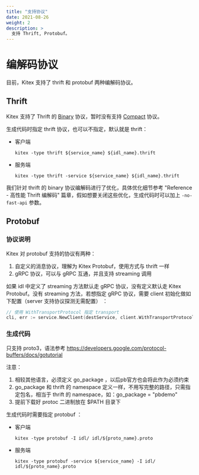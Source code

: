 ```yaml
---
title: "支持协议"
date: 2021-08-26
weight: 2
description: >
  支持 Thrift, Protobuf。
---
```

# 编解码协议

目前，Kitex 支持了 thrift 和 protobuf 两种编解码协议。

## Thrift

Kitex 支持了 Thrift 的 [Binary](https://github.com/apache/thrift/blob/master/doc/specs/thrift-binary-protocol.md) 协议，暂时没有支持 [Compact](https://github.com/apache/thrift/blob/master/doc/specs/thrift-compact-protocol.md) 协议。

生成代码时指定 thrift 协议，也可以不指定，默认就是 thrift：

- 客户端

  ```shell
  kitex -type thrift ${service_name} ${idl_name}.thrift
  ```

- 服务端

  ```shell
  kitex -type thrift -service ${service_name} ${idl_name}.thrift
  ```

我们针对 thrift 的 binary 协议编解码进行了优化，具体优化细节参考 "Reference - 高性能 Thrift 编解码" 篇章，假如想要关闭这些优化，生成代码时可以加上 `-no-fast-api` 参数。

## Protobuf

### 协议说明

Kitex 对 protobuf 支持的协议有两种：

1. 自定义的消息协议，理解为 Kitex Protobuf，使用方式与 thrift 一样
2. gRPC 协议，可以与 gRPC 互通，并且支持 streaming 调用

如果 idl 中定义了 streaming 方法默认走 gRPC 协议，没有定义默认走 Kitex Protobuf。没有 streaming 方法，若想指定 gRPC 协议，需要 client 初始化做如下配置（server 支持协议探测无需配置） ：

```go
// 使用 WithTransportProtocol 指定 transport
cli, err := service.NewClient(destService, client.WithTransportProtocol(transport.GRPC))
```

### 生成代码

只支持 proto3，语法参考 https://developers.google.com/protocol-buffers/docs/gotutorial

注意：

1. 相较其他语言，必须定义 go_package ，以后pb官方也会将此作为必须约束
2. go_package 和 thrift 的 namespace 定义一样，不用写完整的路径，只需指定包名，相当于 thrift 的 namespace，如：go_package = "pbdemo"
3. 提前下载好 protoc 二进制放在 $PATH 目录下

生成代码时需要指定 protobuf ：

- 客户端

  ```shell
  kitex -type protobuf -I idl/ idl/${proto_name}.proto
  ```

- 服务端

  ```shell
  kitex -type protobuf -service ${service_name} -I idl/ idl/${proto_name}.proto
  ```

